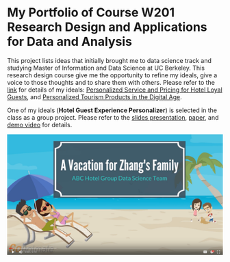 # My  Portfolio of Course W201 Research Design and Applications for Data and Analysis

This project lists ideas that initially brought me to data science track and studying Master of Information and Data Science at UC Berkeley. This research design course give me the opportunity to refine my ideals, give a voice to those thoughts and to share them with others. Please refer to the [link](https://w201rdada.github.io/portfolio-CongyingChen/index.html) for details of my ideals: [Personalized Service and Pricing for Hotel Loyal Guests](https://w201rdada.github.io/portfolio-CongyingChen/PSP-HotelLoyalty.html), and [Personalized Tourism Products in the Digital Age](https://w201rdada.github.io/portfolio-CongyingChen/Personalized-Tourism-Products.html).

One of my ideals (**Hotel Guest Experience Personalizer**) is selected in the class as a group project. Please refer to the [slides presentation](https://github.com/CongyingChen/Data-Science-Portfolio/blob/master/Research_Design/Guest_Experience_Personalizer(GEP).pdf), [paper](https://github.com/CongyingChen/Data-Science-Portfolio/blob/master/Research_Design/Guest_Experience_Personalizer(GEP)_Paper.pdf), and [demo video](https://drive.google.com/file/d/1MbKdP3_y5XJoYJTzlzqDrDNnq7ZsLHc4/view?usp=sharing) for details.

[![Project video demo](https://github.com/CongyingChen/Data-Science-Portfolio/blob/master/Research_Design/code/video_page.png)](https://drive.google.com/file/d/1MbKdP3_y5XJoYJTzlzqDrDNnq7ZsLHc4/view?usp=sharing)
